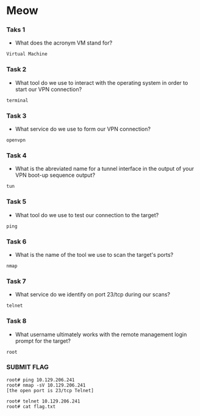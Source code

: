# Meow
### Taks 1
- What does the acronym VM stand for?
```
Virtual Machine
```

### Task 2
- What tool do we use to interact with the operating system in order to start our VPN connection?
```
terminal
```
### Task 3
- What service do we use to form our VPN connection?
```
openvpn
```
### Task 4
- What is the abreviated name for a tunnel interface in the output of your VPN boot-up sequence output?
```
tun
```
### Task 5
- What tool do we use to test our connection to the target?
```
ping
```
### Task 6
- What is the name of the tool we use to scan the target's ports?
```
nmap
```
### Task 7
- What service do we identify on port 23/tcp during our scans?
```
telnet
```
### Task 8
- What username ultimately works with the remote management login prompt for the target?
```
root
```
### SUBMIT FLAG
```
root# ping 10.129.206.241
root# nmap -sV 10.129.206.241
[the open port is 23/tcp Telnet]

root# telnet 10.129.206.241
root# cat flag.txt
```
